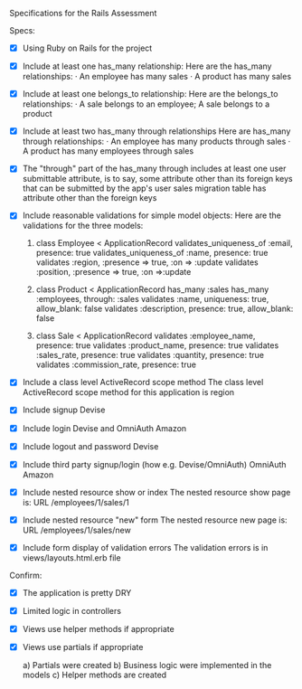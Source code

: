  Specifications for the Rails Assessment

Specs:
- [x] Using Ruby on Rails for the project
- [x] Include at least one has_many relationship:
  Here are the has_many relationships:
   · An employee has many sales
   · A product has many sales

- [x] Include at least one belongs_to relationship:
  Here are the belongs_to relationships:
   · A sale belongs to an employee; A sale belongs to a product

- [x] Include at least two has_many through relationships
  Here are has_many through relationships:
   · An employee has many products through sales
   · A product has many employees through sales

- [x] The "through" part of the has_many through includes at least one user submittable attribute,  is to say, some attribute other than its foreign keys that can be submitted by the app's user
    sales migration table has attribute other than the foreign keys

- [x] Include reasonable validations for simple model objects:
  Here are the validations for the three models:

    1. class Employee < ApplicationRecord
        validates_uniqueness_of :email, presence: true
        validates_uniqueness_of :name,  presence: true
        validates :region, :presence => true, :on => :update
        validates :position, :presence => true, :on =>:update

    2. class Product < ApplicationRecord
        has_many :sales
        has_many :employees, through: :sales
        validates :name, uniqueness: true, allow_blank: false
        validates  :description, presence: true, allow_blank: false

    3. class Sale < ApplicationRecord
        validates :employee_name, presence: true
        validates :product_name, presence: true
        validates :sales_rate, presence: true
        validates :quantity, presence: true
        validates :commission_rate, presence: true

- [x] Include a class level ActiveRecord scope method
  The class level ActiveRecord scope method for this application is region

- [x] Include signup
    Devise

- [x] Include login
    Devise and OmniAuth Amazon

- [x] Include logout and password
    Devise

- [x] Include third party signup/login (how e.g. Devise/OmniAuth)
    OmniAuth Amazon

- [x] Include nested resource show or index
    The nested resource show page is:
        URL /employees/1/sales/1

- [x] Include nested resource "new" form
    The nested resource new page is:
        URL /employees/1/sales/new

- [x] Include form display of validation errors
     The validation errors is in views/layouts.html.erb file


Confirm:
- [x] The application is pretty DRY
- [x] Limited logic in controllers
- [x] Views use helper methods if appropriate
- [x] Views use partials if appropriate
    
    a) Partials were created
    b) Business logic were implemented in the models
    c) Helper methods are created

